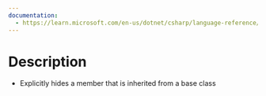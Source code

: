 ```yaml
---
documentation:
  - https://learn.microsoft.com/en-us/dotnet/csharp/language-reference/keywords/new-modifier
---
```

# Description
- Explicitly hides a member that is inherited from a base class